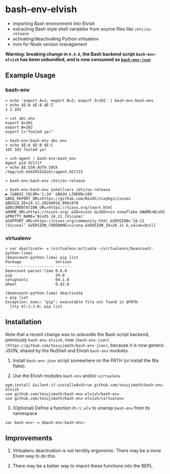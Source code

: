 # bash-env-elvish

- importing Bash environment into Elvish
- extracting Bash style shell variables from source files like `/etc/os-release`
- activating/deactivating Python virtualenv
- nvm for Node version management

**Warning: breaking change in `0.4.0`, the Bash backend script `bash-env-elvish` has been unbundled, and is now consumed as [`bash-env-json`](https://github.com/tesujimath/bash-env-json)**

## Example Usage

### bash-env
```
> echo 'export A=1; export B=2; export Z=101' | bash-env:bash-env
> echo $E:A $E:B $E:Z
1 2 101

> cat abc.env
export A=101
export B=102
export C="fooled ya!"

> bash-env:bash-env abc.env
> echo $E:A $E:B $E:C
101 102 fooled ya!

> ssh-agent | bash-env:bash_env
Agent pid 921717
> echo $E:SSH_AUTH_SOCK
/tmp/ssh-XXXXXXI4IoXr/agent.921715

> bash-env:bash-env /etc/os-release

> bash-env:bash-env &shellvars /etc/os-release
▶ [&ANSI_COLOR='1;34' &BASH_LINENO=189 &BUG_REPORT_URL=https://github.com/NixOS/nixpkgs/issues &BUILD_ID=24.11.20240916.99dc878 &DOCUMENTATION_URL=https://nixos.org/learn.html &HOME_URL=https://nixos.org/ &ID=nixos &LOGO=nix-snowflake &NAME=NixOS &PRETTY_NAME='NixOS 24.11 (Vicuna)' &SUPPORT_URL=https://nixos.org/community.html &VERSION='24.11 (Vicuna)' &VERSION_CODENAME=vicuna &VERSION_ID=24.11 &_value=$nil]
```

### virtualenv

```
> var deactivate~ = (virtualenv:activate ~/virtualenvs/beancount-python-lima)
(beancount-python-lima) pip list
Package               Version
--------------------- -------
beancount-parser-lima 0.6.0
pip                   24.0
setuptools            69.1.0
wheel                 0.42.0

(beancount-python-lima) deactivate
> pip list
Exception: exec: "pip": executable file not found in $PATH
  [tty 4]:1:1-8: pip list
```

## Installation

Note that a recent change was to unbundle the Bash script backend, previously `bash-env-elvish`, now ``[bash-env-json](https://github.com/tesujimath/bash-env-json)``, because it is now generic JSON, shared by the NuShell and Elvish `bash-env` modules.

1. Install `bash-env-json` script somewhere on the PATH (or install the Nix flake).

2. Use the Elvish modules `bash-env` and/or `virtualenv`

```
epm:install &silent-if-installed=$true github.com/tesujimath/bash-env-elvish
use github.com/tesujimath/bash-env-elvish/bash-env
use github.com/tesujimath/bash-env-elvish/virtualenv
```

3. (Optional) Define a function in `rc.elv` to unwrap `bash-env` from its namespace

```
var bash-env~ = $bash-env:bash-env~
```

## Improvements

1. Virtualenv deactivation is not terribly ergonomic.  There may be a more Elven way to do this.

2. There may be a better way to import these functions into the REPL.
